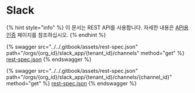 # Slack

{% hint style="info" %}
이 문서는 REST API를 사용합니다. 자세한 내용은 [API용 인증](../rest-api/authentication-for-api/) 페이지를 참조하십시오.
{% endhint %}

{% swagger src="../../.gitbook/assets/rest-spec.json" path="/orgs/{org_id}/slack_app/{tenant_id}/channels" method="get" %}
[rest-spec.json](../../.gitbook/assets/rest-spec.json)
{% endswagger %}

{% swagger src="../../.gitbook/assets/rest-spec.json" path="/orgs/{org_id}/slack_app/{tenant_id}/channels/{channel_id}" method="get" %}
[rest-spec.json](../../.gitbook/assets/rest-spec.json)
{% endswagger %}